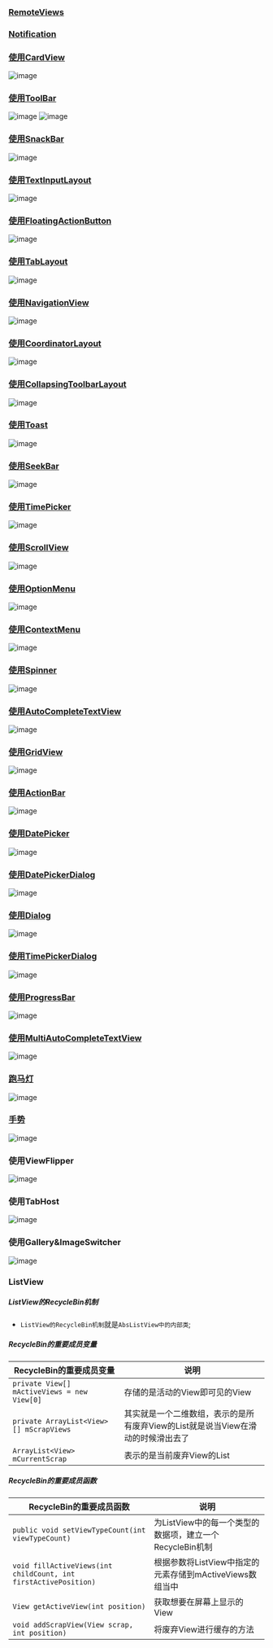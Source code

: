 ### [RemoteViews](https://github.com/ningbaoqi/View/blob/master/README-RemoteView.md)
### [Notification](https://github.com/ningbaoqi/View/blob/master/README-Notification.md)
### [使用CardView](https://github.com/ningbaoqi/View/commit/c2d09c25e3190911d1b613c3f5046d36c73167b5)
![image](https://github.com/ningbaoqi/View/blob/master/gif/cardview.gif)
### [使用ToolBar](https://github.com/ningbaoqi/View/commit/3c571cdf53ce678a3ae73d6cfba2f3c1b88bb69a)
![image](https://github.com/ningbaoqi/View/blob/master/gif/ToolBar.png)
![image](https://github.com/ningbaoqi/View/blob/master/gif/toolbar.gif)
### [使用SnackBar](https://github.com/ningbaoqi/View/commit/39e71e53adb728ad0927ef2c911017b8b4c11694)
![image](https://github.com/ningbaoqi/View/blob/master/gif/snackbar.gif)
### [使用TextInputLayout](https://github.com/ningbaoqi/View/commit/81ecd05aeeb78030a28e4365e5c0493e4dafdc3e)
![image](https://github.com/ningbaoqi/View/blob/master/gif/textinputlayout.gif)
### [使用FloatingActionButton](https://github.com/ningbaoqi/View/commit/09ebd983b8828b979f47cea482fbc31c73c61985)
![image](https://github.com/ningbaoqi/View/blob/master/gif/floatactionbutton.gif)
### [使用TabLayout](https://github.com/ningbaoqi/View/commit/b647a553ff814cda8e2e4fd8ed5d6a855985d397)
![image](https://github.com/ningbaoqi/View/blob/master/gif/TabLayout.gif)
### [使用NavigationView](https://github.com/ningbaoqi/View/commit/55c7b1e91955f24265e7e6b7ceeb1b31025b9032)
![image](https://github.com/ningbaoqi/View/blob/master/gif/navigationview.gif)
### [使用CoordinatorLayout](https://github.com/ningbaoqi/View/commit/939e44b1d756a27d9d151ce9fc5ec17f7b295a2f)
![image](https://github.com/ningbaoqi/View/blob/master/gif/CoordinatorLayout.gif)
### [使用CollapsingToolbarLayout](https://github.com/ningbaoqi/View/commit/66a773abd263dd73656d2625f7ea364b67f412ec)
![image](https://github.com/ningbaoqi/View/blob/master/gif/CollapsingToolbarLayout.gif)
### [使用Toast](https://github.com/ningbaoqi/View/commit/1cc81b17494dbec0588e07c74f34706770a480c6)
![image](https://github.com/ningbaoqi/View/blob/master/gif/toast.gif)
### [使用SeekBar](https://github.com/ningbaoqi/View/commit/7473ab0b3bc490a4beb1d6f3aa62ea956f67b7a7)
![image](https://github.com/ningbaoqi/View/blob/master/gif/seekbar.gif)
### [使用TimePicker](https://github.com/ningbaoqi/View/commit/63259fe5caa7ace6e222ae8b3e1d50178b0de6cf)
![image](https://github.com/ningbaoqi/View/blob/master/gif/timepicker.gif)
### [使用ScrollView](https://github.com/ningbaoqi/View/commit/64cc5af466bee67f2aee97fce64521ea13de9120)
![image](https://github.com/ningbaoqi/View/blob/master/gif/scrollview.gif)
### [使用OptionMenu](https://github.com/ningbaoqi/View/commit/d6f73e89a5837a021b50c9dfc1837c58cdfbf085)
![image](https://github.com/ningbaoqi/View/blob/master/gif/optionmenu.gif)
### [使用ContextMenu](https://github.com/ningbaoqi/View/commit/3c211a3ea7308c5270db1114818e096df196f6ae)
![image](https://github.com/ningbaoqi/View/blob/master/gif/contextmenu.gif)
### [使用Spinner](https://github.com/ningbaoqi/View/commit/d6d56f2fb8a4f42bf3e8e536120a8944a9b65dc5)
![image](https://github.com/ningbaoqi/View/blob/master/gif/spinner.gif)
### [使用AutoCompleteTextView](https://github.com/ningbaoqi/View/commit/11a0f1d4b8ae3506413e62d481d28fa3de4ac80e)
![image](https://github.com/ningbaoqi/View/blob/master/gif/autocompletetextview.gif)
### [使用GridView](https://github.com/ningbaoqi/View/commit/1e58764c04c470ec5b77689fa54e1b7e8c389989)
![image](https://github.com/ningbaoqi/View/blob/master/gif/gridview.gif)
### [使用ActionBar](https://github.com/ningbaoqi/View/commit/626c50a1d65adf1014554449795c64e51eff447e)
![image](https://github.com/ningbaoqi/View/blob/master/gif/actionbar.gif)
### [使用DatePicker](https://github.com/ningbaoqi/View/commit/1f77a3b1fa0503d52fba4a022d8d3461730331cb)
![image](https://github.com/ningbaoqi/View/blob/master/gif/datepicker.gif)
### [使用DatePickerDialog](https://github.com/ningbaoqi/View/commit/2f83395ee5272e3bdbfc6bc572db0df76a661fcc)
![image](https://github.com/ningbaoqi/View/blob/master/gif/datepickerdialog.gif)
### [使用Dialog](https://github.com/ningbaoqi/View/commit/099b399ed90080415d001f49007578233b1789c2)
![image](https://github.com/ningbaoqi/View/blob/master/gif/dialog.gif)
### [使用TimePickerDialog](https://github.com/ningbaoqi/View/commit/d9670d1c4c5f30bedc9d194bbfaa7334757cecd2)
![image](https://github.com/ningbaoqi/View/blob/master/gif/TimePickerDialog.gif)
### [使用ProgressBar](https://github.com/ningbaoqi/View/commit/da4578236ded40a96335d1c16778d5ecc637db09)
![image](https://github.com/ningbaoqi/View/blob/master/gif/progressbar.gif)
### [使用MultiAutoCompleteTextView](https://github.com/ningbaoqi/View/commit/d45babd87d1e0c9b8a6c35ffa4d98acae1b36957)
![image](https://github.com/ningbaoqi/View/blob/master/gif/MultiAutoCompleteTextView.gif)
### [跑马灯](https://github.com/ningbaoqi/View/commit/47dd40a04800dbcaf513768d705744803fdf9e42)
![image](https://github.com/ningbaoqi/View/blob/master/gif/marqueetext.gif)
### [手势](https://github.com/ningbaoqi/View/commit/e52e0887553a0576074f9f6997747c62a0132850)
![image](https://github.com/ningbaoqi/View/blob/master/gif/guesture.gif)
### 使用ViewFlipper
![image](https://github.com/ningbaoqi/View/blob/master/gif/viewflipper.gif)
### 使用TabHost
![image](https://github.com/ningbaoqi/View/blob/master/gif/tabhost.gif)
### 使用Gallery&ImageSwitcher
![image](https://github.com/ningbaoqi/View/blob/master/gif/gallery.gif)
### ListView
##### ListView的RecycleBin机制
+ `ListView的RecycleBin机制`就是`AbsListView中的内部类`;
##### RecycleBin的重要成员变量

|RecycleBin的重要成员变量|说明|
|------|------|
|`private View[] mActiveViews = new View[0]`|存储的是活动的View即可见的View|
|`private ArrayList<View>[] mScrapViews`|其实就是一个二维数组，表示的是所有废弃View的List就是说当View在滑动的时候滑出去了|
|`ArrayList<View> mCurrentScrap`|表示的是当前废弃View的List|

##### RecycleBin的重要成员函数

|RecycleBin的重要成员函数|说明|
|------|------|
|`public void setViewTypeCount(int viewTypeCount)`|为ListView中的每一个类型的数据项，建立一个RecycleBin机制|
|`void fillActiveViews(int childCount, int firstActivePosition)`|根据参数将ListView中指定的元素存储到mActiveViews数组当中|
|`View getActiveView(int position)`|获取想要在屏幕上显示的View|
|`void addScrapView(View scrap, int position)`|将废弃View进行缓存的方法|
